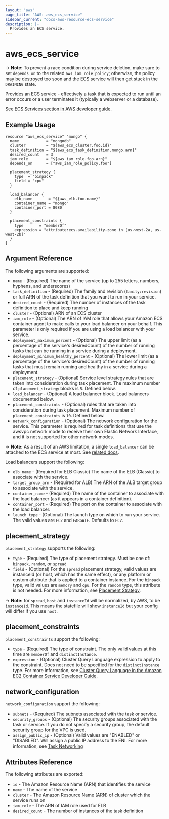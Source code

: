 ```yaml
---
layout: "aws"
page_title: "AWS: aws_ecs_service"
sidebar_current: "docs-aws-resource-ecs-service"
description: |-
  Provides an ECS service.
---
```


# aws\_ecs\_service

-> **Note:** To prevent a race condition during service deletion, make sure to set `depends_on` to the related `aws_iam_role_policy`; otherwise, the policy may be destroyed too soon and the ECS service will then get stuck in the `DRAINING` state.

Provides an ECS service - effectively a task that is expected to run until an error occurs or a user terminates it (typically a webserver or a database).

See [ECS Services section in AWS developer guide](https://docs.aws.amazon.com/AmazonECS/latest/developerguide/ecs_services.html).

## Example Usage

```hcl
resource "aws_ecs_service" "mongo" {
  name            = "mongodb"
  cluster         = "${aws_ecs_cluster.foo.id}"
  task_definition = "${aws_ecs_task_definition.mongo.arn}"
  desired_count   = 3
  iam_role        = "${aws_iam_role.foo.arn}"
  depends_on      = ["aws_iam_role_policy.foo"]

  placement_strategy {
    type  = "binpack"
    field = "cpu"
  }

  load_balancer {
    elb_name       = "${aws_elb.foo.name}"
    container_name = "mongo"
    container_port = 8080
  }

  placement_constraints {
    type       = "memberOf"
    expression = "attribute:ecs.availability-zone in [us-west-2a, us-west-2b]"
  }
}
```

## Argument Reference

The following arguments are supported:

* `name` - (Required) The name of the service (up to 255 letters, numbers, hyphens, and underscores)
* `task_definition` - (Required) The family and revision (`family:revision`) or full ARN of the task definition that you want to run in your service.
* `desired_count` - (Required) The number of instances of the task definition to place and keep running
* `cluster` - (Optional) ARN of an ECS cluster
* `iam_role` - (Optional) The ARN of IAM role that allows your Amazon ECS container agent to make calls to your load balancer on your behalf. This parameter is only required if you are using a load balancer with your service.
* `deployment_maximum_percent` - (Optional) The upper limit (as a percentage of the service's desiredCount) of the number of running tasks that can be running in a service during a deployment.
* `deployment_minimum_healthy_percent` - (Optional) The lower limit (as a percentage of the service's desiredCount) of the number of running tasks that must remain running and healthy in a service during a deployment.
* `placement_strategy` - (Optional) Service level strategy rules that are taken
into consideration during task placement. The maximum number of
`placement_strategy` blocks is `5`. Defined below.
* `load_balancer` - (Optional) A load balancer block. Load balancers documented below.
* `placement_constraints` - (Optional) rules that are taken into consideration during task placement. Maximum number of
`placement_constraints` is `10`. Defined below.
* `network_configuration` - (Optional) The network configuration for the service. This parameter is required for task definitions that use the awsvpc network mode to receive their own Elastic Network Interface, and it is not supported for other network modes.

-> **Note:** As a result of an AWS limitation, a single `load_balancer` can be attached to the ECS service at most. See [related docs](http://docs.aws.amazon.com/AmazonECS/latest/developerguide/service-load-balancing.html#load-balancing-concepts).

Load balancers support the following:

* `elb_name` - (Required for ELB Classic) The name of the ELB (Classic) to associate with the service.
* `target_group_arn` - (Required for ALB) The ARN of the ALB target group to associate with the service.
* `container_name` - (Required) The name of the container to associate with the load balancer (as it appears in a container definition).
* `container_port` - (Required) The port on the container to associate with the load balancer.
* `launch_type` - (Optional) The launch type on which to run your service. The valid values are `EC2` and `FARGATE`. Defaults to `EC2`.

## placement_strategy

`placement_strategy` supports the following:

* `type` - (Required) The type of placement strategy. Must be one of: `binpack`, `random`, or `spread`
* `field` - (Optional) For the `spread` placement strategy, valid values are instanceId (or host,
 which has the same effect), or any platform or custom attribute that is applied to a container instance.
 For the `binpack` type, valid values are `memory` and `cpu`. For the `random` type, this attribute is not
 needed. For more information, see [Placement Strategy](http://docs.aws.amazon.com/AmazonECS/latest/APIReference/API_PlacementStrategy.html).

-> **Note:** for `spread`, `host` and `instanceId` will be normalized, by AWS, to be `instanceId`. This means the statefile will show `instanceId` but your config will differ if you use `host`.

## placement_constraints

`placement_constraints` support the following:

* `type` - (Required) The type of constraint. The only valid values at this time are `memberOf` and `distinctInstance`.
* `expression` -  (Optional) Cluster Query Language expression to apply to the constraint. Does not need to be specified
for the `distinctInstance` type.
For more information, see [Cluster Query Language in the Amazon EC2 Container
Service Developer
Guide](http://docs.aws.amazon.com/AmazonECS/latest/developerguide/cluster-query-language.html).

## network_configuration

`network_configuration` support the following:
* `subnets` - (Required) The subnets associated with the task or service.
* `security_groups` - (Optional) The security groups associated with the task or service. If you do not specify a security group, the default security group for the VPC is used.
* `assign_public_ip` - (Optional) Valid values are "ENABLED" or "DISABLED".  Will assign a public IP address to the ENI.
For more information, see [Task Networking](http://docs.aws.amazon.com/AmazonECS/latest/developerguidetask-networking.html)

## Attributes Reference

The following attributes are exported:

* `id` - The Amazon Resource Name (ARN) that identifies the service
* `name` - The name of the service
* `cluster` - The Amazon Resource Name (ARN) of cluster which the service runs on
* `iam_role` - The ARN of IAM role used for ELB
* `desired_count` - The number of instances of the task definition
